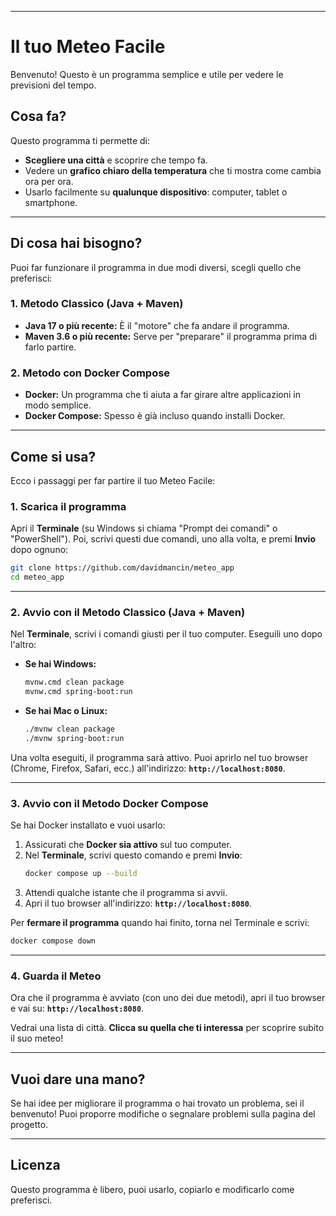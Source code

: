 -----

# Il tuo Meteo Facile

Benvenuto\! Questo è un programma semplice e utile per vedere le previsioni del tempo.

## Cosa fa?

Questo programma ti permette di:

  * **Scegliere una città** e scoprire che tempo fa.
  * Vedere un **grafico chiaro della temperatura** che ti mostra come cambia ora per ora.
  * Usarlo facilmente su **qualunque dispositivo**: computer, tablet o smartphone.

-----

## Di cosa hai bisogno?

Puoi far funzionare il programma in due modi diversi, scegli quello che preferisci:

### 1\. Metodo Classico (Java + Maven)

  * **Java 17 o più recente:** È il "motore" che fa andare il programma.
  * **Maven 3.6 o più recente:** Serve per "preparare" il programma prima di farlo partire.

### 2\. Metodo con Docker Compose

  * **Docker:** Un programma che ti aiuta a far girare altre applicazioni in modo semplice.
  * **Docker Compose:** Spesso è già incluso quando installi Docker.

-----

## Come si usa?

Ecco i passaggi per far partire il tuo Meteo Facile:

### 1\. Scarica il programma

Apri il **Terminale** (su Windows si chiama "Prompt dei comandi" o "PowerShell").
Poi, scrivi questi due comandi, uno alla volta, e premi **Invio** dopo ognuno:

```bash
git clone https://github.com/davidmancin/meteo_app
cd meteo_app
```

-----

### 2\. Avvio con il Metodo Classico (Java + Maven)

Nel **Terminale**, scrivi i comandi giusti per il tuo computer. Eseguili uno dopo l'altro:

  * **Se hai Windows:**
    ```bash
    mvnw.cmd clean package
    mvnw.cmd spring-boot:run
    ```
  * **Se hai Mac o Linux:**
    ```bash
    ./mvnw clean package
    ./mvnw spring-boot:run
    ```

Una volta eseguiti, il programma sarà attivo. Puoi aprirlo nel tuo browser (Chrome, Firefox, Safari, ecc.) all'indirizzo: **`http://localhost:8080`**.

-----

### 3\. Avvio con il Metodo Docker Compose

Se hai Docker installato e vuoi usarlo:

1.  Assicurati che **Docker sia attivo** sul tuo computer.
2.  Nel **Terminale**, scrivi questo comando e premi **Invio**:
    ```bash
    docker compose up --build
    ```
3.  Attendi qualche istante che il programma si avvii.
4.  Apri il tuo browser all'indirizzo: **`http://localhost:8080`**.

Per **fermare il programma** quando hai finito, torna nel Terminale e scrivi:

```bash
docker compose down
```

-----

### 4\. Guarda il Meteo

Ora che il programma è avviato (con uno dei due metodi), apri il tuo browser e vai su: **`http://localhost:8080`**.

Vedrai una lista di città. **Clicca su quella che ti interessa** per scoprire subito il suo meteo\!

-----

## Vuoi dare una mano?

Se hai idee per migliorare il programma o hai trovato un problema, sei il benvenuto\! Puoi proporre modifiche o segnalare problemi sulla pagina del progetto.

-----

## Licenza

Questo programma è libero, puoi usarlo, copiarlo e modificarlo come preferisci.
